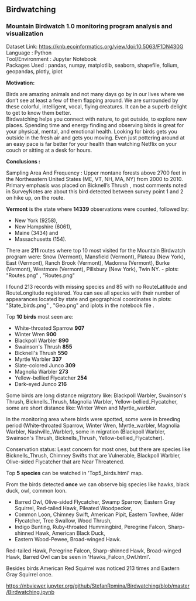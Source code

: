 ## Birdwatching
### Mountain Birdwatch 1.0 monitoring program analysis and visualization

Dataset Link: https://knb.ecoinformatics.org/view/doi:10.5063/F1DN430G<br/>
Language : Python<br/>
Tool/Environment : Jupyter Notebook<br/>
Packages Used : pandas, numpy, matplotlib, seaborn, shapefile, folium, geopandas, plotly, iplot

**Motivation:**

Birds are amazing animals and not many days go by in our lives where we don’t see at least a few of them flapping around. We are surrounded by these colorful, intelligent, vocal, flying creatures.
It can be a superb delight to get to know them better.<br/>
Birdwatching helps you connect with nature, to get outside, to explore new places.
Spending time and energy finding and observing birds is great for your physical, mental, and emotional health.
Looking for birds gets you outside in the fresh air and gets you moving. Even just pottering around at an easy pace is far better for your health than watching Netflix on your couch or sitting at a desk for hours.

**Conclusions :**

Sampling Area And Frequency : Upper montane forests above 2700 feet in the Northeastern United States (ME, VT, NH, MA, NY) from 2000 to 2010. <br/>
Primary emphasis was placed on Bicknell’s Thrush , most comments noted in SurveyNotes are about this bird detected between survey point 1 and 2 on hike up, on the route.

**Vermont** is the state where **14339** observations were counted, followed by:
- New York (9258), 
- New Hampshire (6061), 
- Maine (3434) and
- Massachusetts (154).<br/>

There are **211** routes where top 10 most visited for the Mountain Birdwatch program were: Snow (Vermont), Mansfield (Vermont), Plateau (New York), East (Vermont), Ranch Brook (Vermont),
Madonna (Vermont), Burke (Vermont), Westmore (Vermont), Pillsbury (New York), Twin NY. - plots: "Routes.png" , "Routes.png" <br/>

I found 213 records with missing species and 85 with no RouteLatitude and RouteLongitude registered.
You can see all species with their number of appearances located by state and geographical coordinates in plots: "State_birds.png" , "Geo.png" and iplots in the notebook file .

Top **10 birds** most seen are:
- White-throated Sparrow **907**
- Winter Wren **900**
- Blackpoll Warbler **890**
- Swainson's Thrush **855**
- Bicknell's Thrush **550**
- Myrtle Warbler **337**
- Slate-colored Junco **309**
- Magnolia Warbler **273**
- Yellow-bellied Flycatcher **254**
- Dark-eyed Junco **216**

Some birds are long distance migratory like: Blackpoll Warbler, Swainson's Thrush, Bicknells_Thrush, Magnolia Warbler, Yellow-bellied_Flycatcher, some are short distance like:
Winter Wren and Myrtle_warbler.<br/>

In the monitoring area where birds were spotted, some were in breeding period (White-throated Sparrow, Winter Wren, Myrtle_warbler, Magnolia Warbler, Nashville_Warbler),
some in migration (Blackpoll Warbler, Swainson's Thrush, Bicknells_Thrush, Yellow-bellied_Flycatcher).<br/>

Conservation status: Least concern for most ones, but there are species like Bicknells_Thrush, Chimney Swifts that are Vulnerable, Blackpoll Warbler, Olive-sided Flycatcher that are Near Threatened.<br/>

Top **5 species** can be watched in 'Top5_birds.html' map.<br/>

From the birds detected **once** we can observe big species like hawks, black duck, owl, common loon.<br/>
- Barred Owl, Olive-sided Flycatcher, Swamp Sparrow, Eastern Gray Squirrel, Red-tailed Hawk, Pileated Woodpecker, 
- Common Loon, Chimney Swift, American Pipit, Eastern Towhee, Alder Flycatcher, Tree Swallow, Wood Thrush, 
- Indigo Bunting, Ruby-throated Hummingbird, Peregrine Falcon, Sharp-shinned Hawk, American Black Duck, 
- Eastern Wood-Pewee, Broad-winged Hawk. 

Red-tailed Hawk, Peregrine Falcon, Sharp-shinned Hawk, Broad-winged Hawk, Barred Owl can be seen in 'Hawks_Falcon_Owl.html'.

Besides birds American Red Squirrel was noticed 213 times and Eastern Gray Squirrel once.

https://nbviewer.jupyter.org/github/StefanRomina/Birdwatching/blob/master/Birdwatching.ipynb
